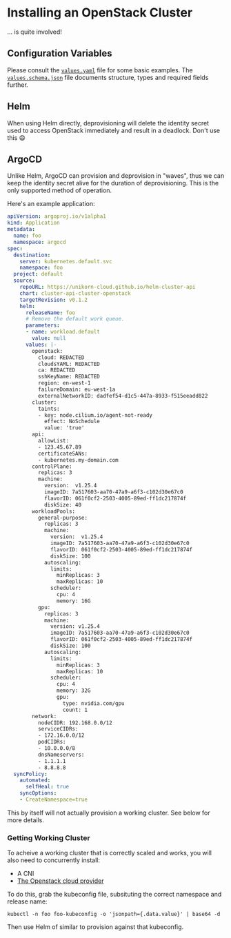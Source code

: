# Installing an OpenStack Cluster

... is quite involved!  

## Configuration Variables

Please consult the [`values.yaml`](values.yaml) file for some basic examples.
The [`values.schema.json`](values.schema.json) file documents structure, types and required fields further.

## Helm

When using Helm directly, deprovisioning will delete the identity secret used to access OpenStack immediately and result in a deadlock.
Don't use this :smile:

## ArgoCD

Unlike Helm, ArgoCD can provision and deprovision in "waves", thus we can keep the identity secret alive for the duration of deprovisioning.
This is the only supported method of operation.

Here's an example application:

```yaml
apiVersion: argoproj.io/v1alpha1
kind: Application
metadata:
  name: foo
  namespace: argocd
spec:
  destination:
    server: kubernetes.default.svc
    namespace: foo
  project: default
  source:
    repoURL: https://unikorn-cloud.github.io/helm-cluster-api
    chart: cluster-api-cluster-openstack
    targetRevision: v0.1.2
    helm:
      releaseName: foo
      # Remove the default work queue.
      parameters:
      - name: workload.default
        value: null
      values: |-
        openstack:
          cloud: REDACTED
          cloudsYAML: REDACTED
          ca: REDACTED
          sshKeyName: REDACTED
          region: en-west-1
          failureDomain: eu-west-1a
          externalNetworkID: dadfef54-d1c5-447a-8933-f515eeadd822
        cluster:
          taints:
          - key: node.cilium.io/agent-not-ready
            effect: NoSchedule
            value: 'true'
        api:
          allowList:
          - 123.45.67.89
          certificateSANs:
          - kubernetes.my-domain.com
        controlPlane:
          replicas: 3
          machine:
            version:  v1.25.4
            imageID: 7a517603-aa70-47a9-a6f3-c102d30e67c0
            flavorID: 061f0cf2-2503-4005-89ed-ff1dc217874f
            diskSize: 40
        workloadPools:
          general-purpose:
            replicas: 3
            machine:
              version:  v1.25.4
              imageID: 7a517603-aa70-47a9-a6f3-c102d30e67c0
              flavorID: 061f0cf2-2503-4005-89ed-ff1dc217874f
              diskSize: 100
            autoscaling:
              limits:
                minReplicas: 3
                maxReplicas: 10
              scheduler:
                cpu: 4
                memory: 16G
          gpu:
            replicas: 3
            machine:
              version: v1.25.4
              imageID: 7a517603-aa70-47a9-a6f3-c102d30e67c0
              flavorID: 061f0cf2-2503-4005-89ed-ff1dc217874f
              diskSize: 100
            autoscaling:
              limits:
                minReplicas: 3
                maxReplicas: 10
              scheduler:
                cpu: 4
                memory: 32G
                gpu:
                  type: nvidia.com/gpu
                  count: 1
        network:
          nodeCIDR: 192.168.0.0/12
          serviceCIDRs:
          - 172.16.0.0/12
          podCIDRs:
          - 10.0.0.0/8
          dnsNameservers:
          - 1.1.1.1
          - 8.8.8.8
  syncPolicy:
    automated:
      selfHeal: true
    syncOptions:
    - CreateNamespace=true
```

This by itself will not actually provision a working cluster.
See below for more details.

### Getting Working Cluster

To acheive a working cluster that is correctly scaled and works, you will also need to concurrently install:

* A CNI
* [The Openstack cloud provider](https://github.com/kubernetes/cloud-provider-openstack)

To do this, grab the kubeconfig file, subsituting the correct namespace and release name:

```shell
kubectl -n foo foo-kubeconfig -o 'jsonpath={.data.value}' | base64 -d
```

Then use Helm of similar to provision against that kubeconfig.
